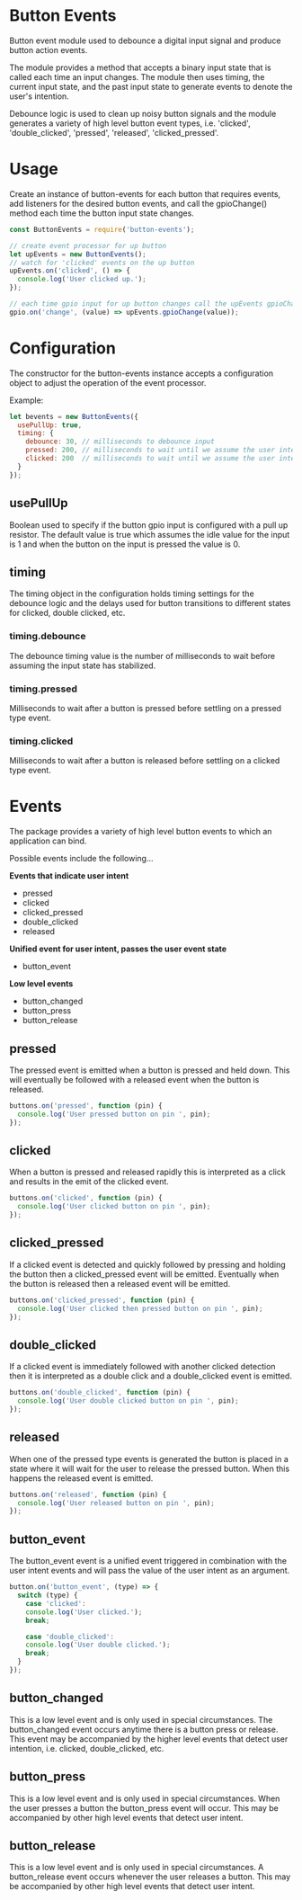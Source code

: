 # Button Events

Button event module used to debounce a digital input signal and produce button action events.

The module provides a method that accepts a binary input state that is called each time
an input changes. The module then uses timing, the current input state, and the past
input state to generate events to denote the user's intention.

Debounce logic is used to clean up noisy button signals and the module generates a variety of
high level button event types, i.e. 'clicked', 'double_clicked', 'pressed', 'released',
'clicked_pressed'.


# Usage

Create an instance of button-events for each button that requires events, add listeners
for the desired button events, and call the gpioChange() method each time the button
input state changes.

```javascript
const ButtonEvents = require('button-events');

// create event processor for up button
let upEvents = new ButtonEvents();
// watch for 'clicked' events on the up button
upEvents.on('clicked', () => {
  console.log('User clicked up.');
});

// each time gpio input for up button changes call the upEvents gpioChange() method
gpio.on('change', (value) => upEvents.gpioChange(value));
```


# Configuration

The constructor for the button-events instance accepts a configuration object to adjust
the operation of the event processor.

Example:
```javascript
let bevents = new ButtonEvents({
  usePullUp: true,
  timing: {
    debounce: 30, // milliseconds to debounce input
    pressed: 200, // milliseconds to wait until we assume the user intended a button press event
    clicked: 200  // milliseconds to wait until we assume the user intended a button clicked event
  }
});
```


## usePullUp

Boolean used to specify if the button gpio input is configured with a pull up resistor.
The default value is true which assumes the idle value for the input is 1 and when the
button on the input is pressed the value is 0.


## timing

The timing object in the configuration holds timing settings for the debounce logic
and the delays used for button transitions to different states for clicked, double clicked, etc.


### timing.debounce

The debounce timing value is the number of milliseconds to wait before assuming the
input state has stabilized.


### timing.pressed

Milliseconds to wait after a button is pressed before settling on a pressed type event.


### timing.clicked

Milliseconds to wait after a button is released before settling on a clicked type event.


# Events

The package provides a variety of high level button events to which an application can bind.

Possible events include the following...

**Events that indicate user intent**
- pressed
- clicked
- clicked_pressed
- double_clicked
- released

**Unified event for user intent, passes the user event state**
- button_event

**Low level events**
- button_changed
- button_press
- button_release


## pressed

The pressed event is emitted when a button is pressed and held down. This will eventually
be followed with a released event when the button is released.

```javascript
buttons.on('pressed', function (pin) {
  console.log('User pressed button on pin ', pin);
});
```


## clicked
When a button is pressed and released rapidly this is interpreted as a click and results
in the emit of the clicked event.

```javascript
buttons.on('clicked', function (pin) {
  console.log('User clicked button on pin ', pin);
});
```


## clicked_pressed
If a clicked event is detected and quickly followed by pressing and holding the button
then a clicked_pressed event will be emitted. Eventually when the button is released
then a released event will be emitted.

```javascript
buttons.on('clicked_pressed', function (pin) {
  console.log('User clicked then pressed button on pin ', pin);
});
```


## double_clicked
If a clicked event is immediately followed with another clicked detection then it is
interpreted as a double click and a double_clicked event is emitted.

```javascript
buttons.on('double_clicked', function (pin) {
  console.log('User double clicked button on pin ', pin);
});
```


## released
When one of the pressed type events is generated the button is placed in a state where
it will wait for the user to release the pressed button. When this happens the released
event is emitted.

```javascript
buttons.on('released', function (pin) {
  console.log('User released button on pin ', pin);
});
```


## button_event
The button_event event is a unified event triggered in combination with the user intent
events and will pass the value of the user intent as an argument.

```javascript
button.on('button_event', (type) => {
  switch (type) {
    case 'clicked':
    console.log('User clicked.');
    break;

    case 'double_clicked':
    console.log('User double clicked.');
    break;
  }
});
```


## button_changed
This is a low level event and is only used in special circumstances. The button_changed
event occurs anytime there is a button press or release. This event may be accompanied
by the higher level events that detect user intention, i.e. clicked, double_clicked, etc.


## button_press
This is a low level event and is only used in special circumstances. When the user presses
a button the button_press event will occur. This may be accompanied by other high level
events that detect user intent.


## button_release
This is a low level event and is only used in special circumstances. A button_release
event occurs whenever the user releases a button. This may be accompanied by other high
level events that detect user intent.
